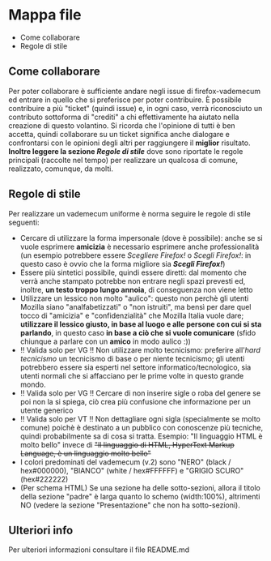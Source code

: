 # Mappa file
- Come collaborare
- Regole di stile

## Come collaborare
Per poter collaborare è sufficiente andare negli issue di firefox-vademecum ed entrare in quello che si preferisce per poter contribuire. È possibile contribuire a più "ticket" (quindi issue) e, in ogni caso, verrà riconosciuto un contributo sottoforma di "crediti" a chi effettivamente ha aiutato nella creazione di questo volantino.
Si ricorda che l'opinione di tutti è ben accetta, quindi collaborare su un ticket significa anche dialogare e confrontarsi con le opinioni degli altri per raggiungere il **miglior** risultato.
**Inoltre leggere la sezione _Regole di stile_** dove sono riportate le regole principali (raccolte nel tempo) per realizzare un qualcosa di comune, realizzato, comunque, da molti.

## Regole di stile
Per realizzare un vademecum uniforme è norma seguire le regole di stile seguenti:
- Cercare di utilizzare la forma impersonale (dove è possibile): anche se si vuole esprimere **amicizia** è necessario esprimere anche professionalità (un esempio potrebbere essere _Scegliere Firefox!_ o _Scegli Firefox!_: in questo caso è ovvio che la forma migliore sia _**Scegli Firefox!**_)
- Essere più sintetici possibile, quindi essere diretti: dal momento che verrà anche stampato potrebbe non entrare negli spazi prevesti ed, inoltre, **un testo troppo lungo annoia**, di conseguenza non viene letto
- Utilizzare un lessico non molto "aulico": questo non perchè gli utenti Mozilla siano "analfabetizzati" o "non istruiti", ma bensì per dare quel tocco di "amicizia" e "confidenzialità" che Mozilla Italia vuole dare; **utilizzare il lessico giusto, in base al luogo e alle persone con cui si sta parlando**, in questo caso **in base a ciò che si vuole comunicare** (sfido chiunque a parlare con un **amico** in modo aulico :))
- !! Valida solo per VG !! Non utilizzare molto tecnicismo: preferire all'_hard tecnicismo_ un tecnicismo di base o per niente tecnicismo; gli utenti potrebbero essere sia esperti nel settore informatico/tecnologico, sia utenti normali che si affacciano per le prime volte in questo grande mondo.
- !! Valida solo per VG !! Cercare di non inserire sigle o roba del genere se poi non la si spiega, ciò crea più confusione che informazione per un utente generico
- !! Valida solo per VT !! Non dettagliare ogni sigla (specialmente se molto comune) poichè è destinato a un pubblico con conoscenze più tecniche, quindi probabilmente sa di cosa si tratta. Esempio: "Il linguaggio HTML è molto bello" invece di <s>"Il linguaggio di HTML, HyperText Markup Language, è un linguaggio molto bello"</s>
- I colori predominati del vademecum (v.2) sono "NERO" (black / hex#000000), "BIANCO" (white / hex#FFFFFF) e "GRIGIO SCURO" (hex#222222)
- (Per schema HTML) Se una sezione ha delle sotto-sezioni, allora il titolo della sezione "padre" è larga quanto lo schemo (width:100%), altrimenti NO (vedere la sezione "Presentazione" che non ha sotto-sezioni).

## Ulteriori info
Per ulteriori informazioni consultare il file README.md

